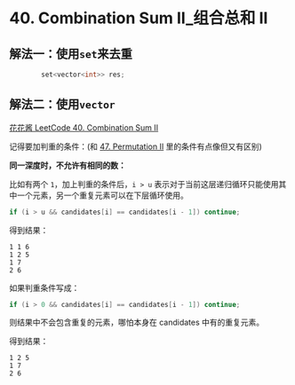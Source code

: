 # 40. Combination Sum II_组合总和 II



## 解法一：使用`set`来去重



```c++
        set<vector<int>> res;
```





## 解法二：使用`vector`

[花花酱 LeetCode 40. Combination Sum II](https://youtu.be/RSatA4uVBDQ?t=549)



记得要加判重的条件：(和 [47. Permutation II](https://github.com/KimmiGYH/LeetCode_Notes_Public/blob/master/Section05_Solutions/0047_Permutations%20II_%E5%85%A8%E6%8E%92%E5%88%97%20II/0_Solution.md) 里的条件有点像但又有区别)



**同一深度时，不允许有相同的数：**

比如有两个 `1`，加上判重的条件后，`i > u` 表示对于当前这层递归循环只能使用其中一个元素，另一个重复元素可以在下层循环使用。

```c++
if (i > u && candidates[i] == candidates[i - 1]) continue;
```

得到结果：

```
1 1 6 
1 2 5 
1 7 
2 6
```



如果判重条件写成：

```c++
if (i > 0 && candidates[i] == candidates[i - 1]) continue;
```

则结果中不会包含重复的元素，哪怕本身在 candidates 中有的重复元素。

得到结果：

```
1 2 5 
1 7 
2 6 
```

